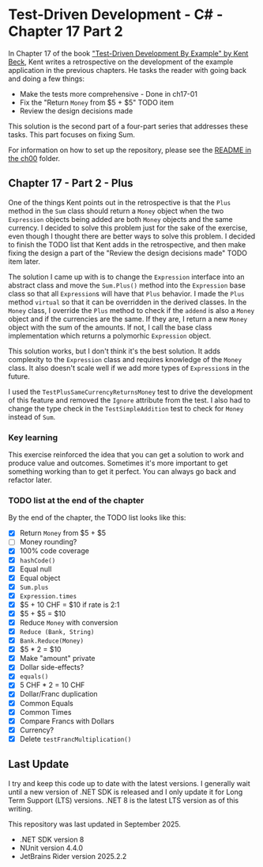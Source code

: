 # Test-Driven Development - C# - Chapter 17 Part 2

In Chapter 17 of the book ["Test-Driven Development By Example" by Kent Beck](https://a.co/d/1sr05eT), Kent writes a retrospective on the
development of the example application in the previous chapters. He tasks the reader with going back and doing a few 
things:
- Make the tests more comprehensive - Done in ch17-01
- Fix the "Return `Money` from \$5 + \$5" TODO item
- Review the design decisions made

This solution is the second part of a four-part series that addresses these tasks. This part focuses on fixing Sum.

For information on how to set up the repository, please see the [README in the ch00](../ch00/README.md) folder.

## Chapter 17 - Part 2 - Plus
One of the things Kent points out in the retrospective is that the `Plus` method in the `Sum` class should return a
`Money` object when the two `Expression` objects being added are both `Money` objects and the same currency. I decided
to solve this problem just for the sake of the exercise, even though I thought there are better ways to solve this 
problem. I decided to finish the TODO list that Kent adds in the retrospective, and then make fixing the design a part 
of the "Review the design decisions made" TODO item later.

The solution I came up with is to change the `Expression` interface into an abstract class and move the `Sum.Plus()` method
into the `Expression` base class so that all `Expression`s will have that `Plus` behavior. I made the `Plus` method
`virtual` so that it can be overridden in the derived classes. In the `Money` class, I override the `Plus` method to
check if the `addend` is also a `Money` object and if the currencies are the same. If they are, I return a new `Money`
object with the sum of the amounts. If not, I call the base class implementation which returns a polymorhic
`Expression` object.

This solution works, but I don't think it's the best solution. It adds complexity to the `Expression` class and
requires knowledge of the `Money` class. It also doesn't scale well if we add more types of `Expression`s in the future.

I used the `TestPlusSameCurrencyReturnsMoney` test to drive the development of this feature and removed the `Ignore`
attribute from the test. I also had to change the type check in the `TestSimpleAddition` test to check for `Money` instead 
of `Sum`. 

### Key learning
This exercise reinforced the idea that you can get a solution to work and produce value and outcomes. Sometimes it's more
important to get something working than to get it perfect. You can always go back and refactor later.

### TODO list at the end of the chapter
By the end of the chapter, the TODO list looks like this:
- [x] Return `Money` from \$5 + \$5 
- [ ] Money rounding?
- [x] 100% code coverage
- [x] `hashCode()`
- [x] Equal null
- [x] Equal object
- [x] `Sum.plus`
- [x] `Expression.times`
- [x] \$5 + 10 CHF = $10 if rate is 2:1
- [x] \$5 + \$5 = $10
- [x] Reduce `Money` with conversion
- [x] `Reduce (Bank, String)`
- [x] `Bank.Reduce(Money)`
- [x] \$5 * 2 = $10
- [x] Make "amount" private
- [x] Dollar side-effects?
- [x] `equals()`
- [x] 5 CHF * 2 = 10 CHF
- [x] Dollar/Franc duplication
- [x] Common Equals
- [x] Common Times
- [x] Compare Francs with Dollars
- [X] Currency?
- [x] Delete `testFrancMultiplication()`

## Last Update
I try and keep this code up to date with the latest versions. I generally wait until a new version of .NET SDK is 
released and I only update it for Long Term Support (LTS) versions. .NET 8 is the latest LTS version as of this writing.

This repository was last updated in September 2025.
- .NET SDK version 8
- NUnit version 4.4.0
- JetBrains Rider version 2025.2.2